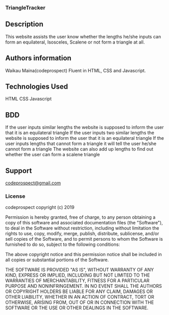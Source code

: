 ### TriangleTracker

## Description

This website assists the user know whether the lengths he/she inputs can form an equilateral, Isosceles, Scalene or not form a triangle at all.

## Authors information

 Waikau Maina(codeprospect)
 Fluent in HTML, CSS and Javascript.


## Technologies Used
HTML
CSS
Javascript

## BDD
If the user inputs similar lengths the website is supposed to inform the user that it is an equilateral triangle
If the user inputs two similar lengths the website is supposed to inform the user that it is an equilateral triangle
If the user inputs lengths that cannot form a triangle it will tell the user he/she cannot form a triangle
The website can also add up lengths to find out whether the user can form a scalene triangle

## Support
codeprospect@gmail.com


### License

codeprospect copyright (c) 2019

Permission is hereby granted, free of charge, to any person obtaining a copy of this software and associated documentation files (the "Software"), to deal in the Software without restriction, including without limitation the rights to use, copy, modify, merge, publish, distribute, sublicense, and/or sell copies of the Software, and to permit persons to whom the Software is furnished to do so, subject to the following conditions:

The above copyright notice and this permission notice shall be included in all copies or substantial portions of the Software.

THE SOFTWARE IS PROVIDED "AS IS", WITHOUT WARRANTY OF ANY KIND, EXPRESS OR IMPLIED, INCLUDING BUT NOT LIMITED TO THE WARRANTIES OF MERCHANTABILITY, FITNESS FOR A PARTICULAR PURPOSE AND NONINFRINGEMENT. IN NO EVENT SHALL THE AUTHORS OR COPYRIGHT HOLDERS BE LIABLE FOR ANY CLAIM, DAMAGES OR OTHER LIABILITY, WHETHER IN AN ACTION OF CONTRACT, TORT OR OTHERWISE, ARISING FROM, OUT OF OR IN CONNECTION WITH THE SOFTWARE OR THE USE OR OTHER DEALINGS IN THE SOFTWARE.
